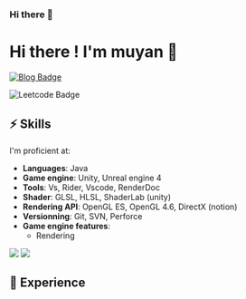 ### Hi there 👋

# Hi there ! I'm muyan 🦊

[![Blog Badge](https://img.shields.io/badge/blog-慕言手记-blue)](https://muyanshouji.github.io/)


![Leetcode Badge](https://leetcode-badge.haozibi.dev/v1cn/mr-j001.svg)


## ⚡️ Skills

I'm proficient at:

- **Languages**: Java
- **Game engine**: Unity, Unreal engine 4
- **Tools**: Vs, Rider, Vscode, RenderDoc
- **Shader**: GLSL, HLSL, ShaderLab (unity)
- **Rendering API**: OpenGL ES, OpenGL 4.6, DirectX (notion)
- **Versionning**: Git, SVN, Perforce
- **Game engine features**: 
  - Rendering

 
![](https://github-readme-stats.vercel.app/api/top-langs/?username=muyanshouji&show_icons=true&hide_border=true)
![](https://github-readme-stats.vercel.app/api?username=muyanshouji&show_icons=true&hide_border=true)

## 💼 Experience

